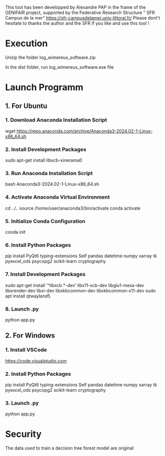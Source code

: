 This tool has been developped by Alexandre PAP in the frame of the GENIFAIR project, supported by the Federative Research Structure " SFR Campus de la mer"
https://sfr-campusdelamer.univ-littoral.fr/
Please dont't hesitate to thanks the author and the SFR if you like and use this tool !

# Execution

Unzip the folder log_wimereux_software.zip

In the dist folder, run log_wimereux_software.exe file

# Launch Programm

## 1. For Ubuntu

### 1. Download Anaconda Installation Script

wget https://repo.anaconda.com/archive/Anaconda3-2024.02-1-Linux-x86_64.sh

### 2. Install Development Packages

sudo apt-get install libxcb-xinerama0

### 3. Run Anaconda Installation Script

bash Anaconda3-2024.02-1-Linux-x86_64.sh

### 4. Activate Anaconda Virtual Environment

cd ../..
source /home/user/anaconda3/bin/activate
conda activate

### 5. Initialize Conda Configuration

conda init

### 6. Install Python Packages

pip install PyQt6 typing-extensions Self pandas datetime numpy xarray tk pyexcel_ods psycopg2 scikit-learn cryptography

### 7. Install Development Packages

sudo apt-get install '^libxcb.*-dev' libx11-xcb-dev libglu1-mesa-dev libxrender-dev libxi-dev libxkbcommon-dev libxkbcommon-x11-dev
sudo apt install qtwayland5

### 8. Launch .py

python app.py

## 2. For Windows

### 1. Install VSCode

https://code.visualstudio.com

### 2. Install Python Packages

pip install PyQt6 typing-extensions Self pandas datetime numpy xarray tk pyexcel_ods psycopg2 scikit-learn cryptography

### 3. Launch .py

python app.py

# Security

The data used to train a decision tree forest model are original

